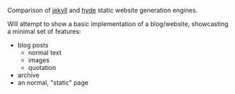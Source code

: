 Comparison of [jekyll](http://github.com/mojombo/jekyll) and [hyde](http://github.com/lakshmivyas/hyde) static website generation engines.

Will attempt to show a basic implementation of a blog/website,
showcasting a minimal set of features:
- blog posts
  * normal text
  * images
  * quotation
- archive
- an normal, "static" page


